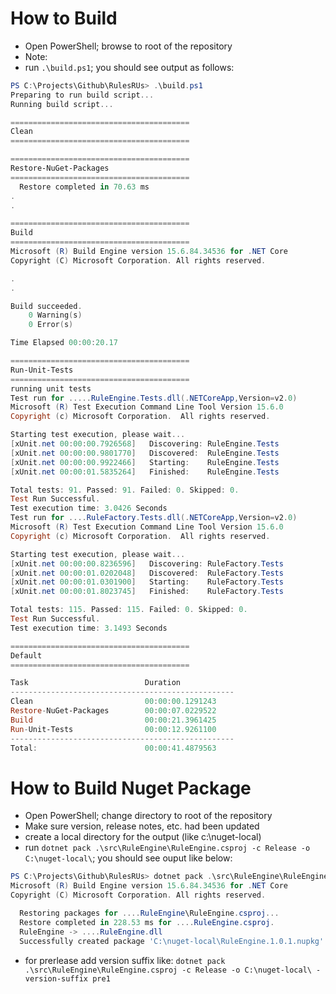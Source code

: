 # How to Build

- Open PowerShell; browse to root of the repository
- Note: 
- run ```.\build.ps1```; you should see output as follows:

```PowerShell
PS C:\Projects\Github\RulesRUs> .\build.ps1
Preparing to run build script...
Running build script...

========================================
Clean
========================================

========================================
Restore-NuGet-Packages
========================================
  Restore completed in 70.63 ms 
.
.

========================================
Build
========================================
Microsoft (R) Build Engine version 15.6.84.34536 for .NET Core
Copyright (C) Microsoft Corporation. All rights reserved.

.
.

Build succeeded.
    0 Warning(s)
    0 Error(s)

Time Elapsed 00:00:20.17

========================================
Run-Unit-Tests
========================================
running unit tests
Test run for .....RuleEngine.Tests.dll(.NETCoreApp,Version=v2.0)
Microsoft (R) Test Execution Command Line Tool Version 15.6.0
Copyright (c) Microsoft Corporation.  All rights reserved.

Starting test execution, please wait...
[xUnit.net 00:00:00.7926568]   Discovering: RuleEngine.Tests
[xUnit.net 00:00:00.9801770]   Discovered:  RuleEngine.Tests
[xUnit.net 00:00:00.9922466]   Starting:    RuleEngine.Tests
[xUnit.net 00:00:01.5835264]   Finished:    RuleEngine.Tests

Total tests: 91. Passed: 91. Failed: 0. Skipped: 0.
Test Run Successful.
Test execution time: 3.0426 Seconds
Test run for ....RuleFactory.Tests.dll(.NETCoreApp,Version=v2.0)
Microsoft (R) Test Execution Command Line Tool Version 15.6.0
Copyright (c) Microsoft Corporation.  All rights reserved.

Starting test execution, please wait...
[xUnit.net 00:00:00.8236596]   Discovering: RuleFactory.Tests
[xUnit.net 00:00:01.0202048]   Discovered:  RuleFactory.Tests
[xUnit.net 00:00:01.0301900]   Starting:    RuleFactory.Tests
[xUnit.net 00:00:01.8023745]   Finished:    RuleFactory.Tests

Total tests: 115. Passed: 115. Failed: 0. Skipped: 0.
Test Run Successful.
Test execution time: 3.1493 Seconds

========================================
Default
========================================

Task                          Duration
--------------------------------------------------
Clean                         00:00:00.1291243
Restore-NuGet-Packages        00:00:07.0229522
Build                         00:00:21.3961425
Run-Unit-Tests                00:00:12.9261100
--------------------------------------------------
Total:                        00:00:41.4879563
```


# How to Build Nuget Package

- Open PowerShell; change directory to root of the repository
- Make sure version, release notes, etc. had been updated
- create a local directory for the output (like c:\nuget-local)
- run ```dotnet pack .\src\RuleEngine\RuleEngine.csproj -c Release -o C:\nuget-local\```; you should see ouput like below:

```PowerShell
PS C:\Projects\Github\RulesRUs> dotnet pack .\src\RuleEngine\RuleEngine.csproj -c Release -o C:\nuget-local\
Microsoft (R) Build Engine version 15.6.84.34536 for .NET Core
Copyright (C) Microsoft Corporation. All rights reserved.

  Restoring packages for ....RuleEngine\RuleEngine.csproj...
  Restore completed in 228.53 ms for ....RuleEngine.csproj.
  RuleEngine -> ....RuleEngine.dll
  Successfully created package 'C:\nuget-local\RuleEngine.1.0.1.nupkg'.
```

- for prerlease add version suffix like: ```dotnet pack .\src\RuleEngine\RuleEngine.csproj -c Release -o C:\nuget-local\ -version-suffix pre1```